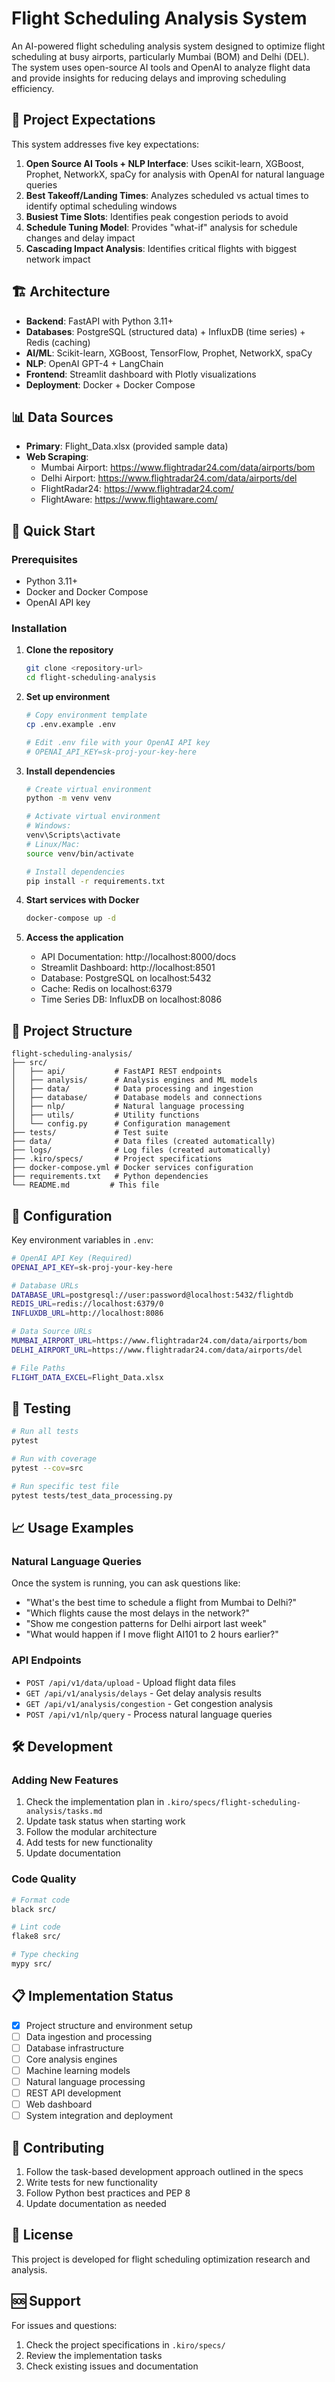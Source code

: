 # Flight Scheduling Analysis System

An AI-powered flight scheduling analysis system designed to optimize flight scheduling at busy airports, particularly Mumbai (BOM) and Delhi (DEL). The system uses open-source AI tools and OpenAI to analyze flight data and provide insights for reducing delays and improving scheduling efficiency.

## 🎯 Project Expectations

This system addresses five key expectations:

1. **Open Source AI Tools + NLP Interface**: Uses scikit-learn, XGBoost, Prophet, NetworkX, spaCy for analysis with OpenAI for natural language queries
2. **Best Takeoff/Landing Times**: Analyzes scheduled vs actual times to identify optimal scheduling windows
3. **Busiest Time Slots**: Identifies peak congestion periods to avoid
4. **Schedule Tuning Model**: Provides "what-if" analysis for schedule changes and delay impact
5. **Cascading Impact Analysis**: Identifies critical flights with biggest network impact

## 🏗️ Architecture

- **Backend**: FastAPI with Python 3.11+
- **Databases**: PostgreSQL (structured data) + InfluxDB (time series) + Redis (caching)
- **AI/ML**: Scikit-learn, XGBoost, TensorFlow, Prophet, NetworkX, spaCy
- **NLP**: OpenAI GPT-4 + LangChain
- **Frontend**: Streamlit dashboard with Plotly visualizations
- **Deployment**: Docker + Docker Compose

## 📊 Data Sources

- **Primary**: Flight_Data.xlsx (provided sample data)
- **Web Scraping**: 
  - Mumbai Airport: https://www.flightradar24.com/data/airports/bom
  - Delhi Airport: https://www.flightradar24.com/data/airports/del
  - FlightRadar24: https://www.flightradar24.com/
  - FlightAware: https://www.flightaware.com/

## 🚀 Quick Start

### Prerequisites

- Python 3.11+
- Docker and Docker Compose
- OpenAI API key

### Installation

1. **Clone the repository**
   ```bash
   git clone <repository-url>
   cd flight-scheduling-analysis
   ```

2. **Set up environment**
   ```bash
   # Copy environment template
   cp .env.example .env
   
   # Edit .env file with your OpenAI API key
   # OPENAI_API_KEY=sk-proj-your-key-here
   ```

3. **Install dependencies**
   ```bash
   # Create virtual environment
   python -m venv venv
   
   # Activate virtual environment
   # Windows:
   venv\Scripts\activate
   # Linux/Mac:
   source venv/bin/activate
   
   # Install dependencies
   pip install -r requirements.txt
   ```

4. **Start services with Docker**
   ```bash
   docker-compose up -d
   ```

5. **Access the application**
   - API Documentation: http://localhost:8000/docs
   - Streamlit Dashboard: http://localhost:8501
   - Database: PostgreSQL on localhost:5432
   - Cache: Redis on localhost:6379
   - Time Series DB: InfluxDB on localhost:8086

## 📁 Project Structure

```
flight-scheduling-analysis/
├── src/
│   ├── api/           # FastAPI REST endpoints
│   ├── analysis/      # Analysis engines and ML models
│   ├── data/          # Data processing and ingestion
│   ├── database/      # Database models and connections
│   ├── nlp/           # Natural language processing
│   ├── utils/         # Utility functions
│   └── config.py      # Configuration management
├── tests/             # Test suite
├── data/              # Data files (created automatically)
├── logs/              # Log files (created automatically)
├── .kiro/specs/       # Project specifications
├── docker-compose.yml # Docker services configuration
├── requirements.txt   # Python dependencies
└── README.md         # This file
```

## 🔧 Configuration

Key environment variables in `.env`:

```bash
# OpenAI API Key (Required)
OPENAI_API_KEY=sk-proj-your-key-here

# Database URLs
DATABASE_URL=postgresql://user:password@localhost:5432/flightdb
REDIS_URL=redis://localhost:6379/0
INFLUXDB_URL=http://localhost:8086

# Data Source URLs
MUMBAI_AIRPORT_URL=https://www.flightradar24.com/data/airports/bom
DELHI_AIRPORT_URL=https://www.flightradar24.com/data/airports/del

# File Paths
FLIGHT_DATA_EXCEL=Flight_Data.xlsx
```

## 🧪 Testing

```bash
# Run all tests
pytest

# Run with coverage
pytest --cov=src

# Run specific test file
pytest tests/test_data_processing.py
```

## 📈 Usage Examples

### Natural Language Queries

Once the system is running, you can ask questions like:

- "What's the best time to schedule a flight from Mumbai to Delhi?"
- "Which flights cause the most delays in the network?"
- "Show me congestion patterns for Delhi airport last week"
- "What would happen if I move flight AI101 to 2 hours earlier?"

### API Endpoints

- `POST /api/v1/data/upload` - Upload flight data files
- `GET /api/v1/analysis/delays` - Get delay analysis results
- `GET /api/v1/analysis/congestion` - Get congestion analysis
- `POST /api/v1/nlp/query` - Process natural language queries

## 🛠️ Development

### Adding New Features

1. Check the implementation plan in `.kiro/specs/flight-scheduling-analysis/tasks.md`
2. Update task status when starting work
3. Follow the modular architecture
4. Add tests for new functionality
5. Update documentation

### Code Quality

```bash
# Format code
black src/

# Lint code
flake8 src/

# Type checking
mypy src/
```

## 📋 Implementation Status

- [x] Project structure and environment setup
- [ ] Data ingestion and processing
- [ ] Database infrastructure
- [ ] Core analysis engines
- [ ] Machine learning models
- [ ] Natural language processing
- [ ] REST API development
- [ ] Web dashboard
- [ ] System integration and deployment

## 🤝 Contributing

1. Follow the task-based development approach outlined in the specs
2. Write tests for new functionality
3. Follow Python best practices and PEP 8
4. Update documentation as needed

## 📄 License

This project is developed for flight scheduling optimization research and analysis.

## 🆘 Support

For issues and questions:
1. Check the project specifications in `.kiro/specs/`
2. Review the implementation tasks
3. Check existing issues and documentation